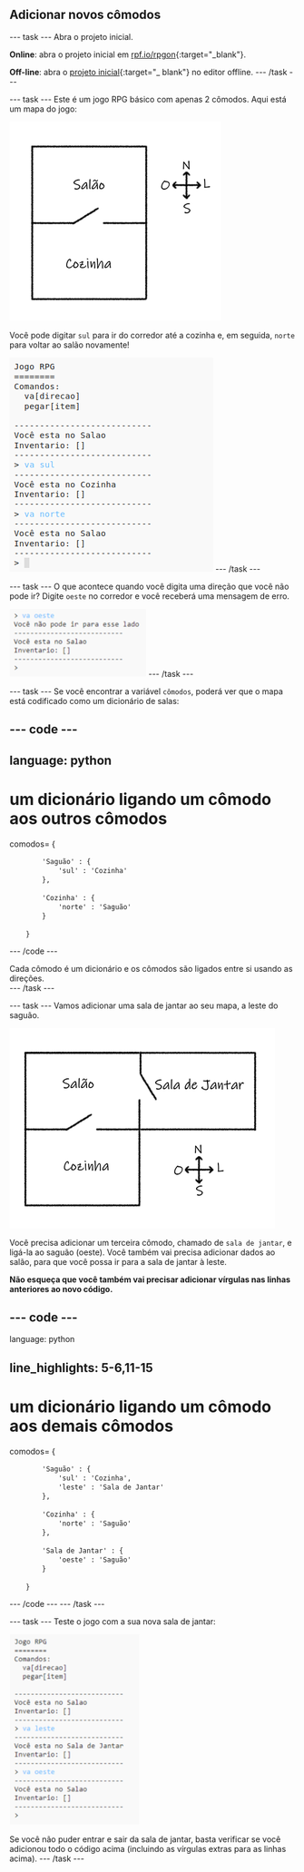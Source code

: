 ## Adicionar novos cômodos

\--- task \--- Abra o projeto inicial.

**Online**: abra o projeto inicial em [rpf.io/rpgon](http://rpf.io/rpgon){:target="_blank"}.

**Off-line**: abra o [projeto inicial](http://rpf.io/p/en/rpg-go){:target="_ blank"} no editor offline. \--- /task \---

\--- task \--- Este é um jogo RPG básico com apenas 2 cômodos. Aqui está um mapa do jogo:

![screenshot](images/rpg-map1.png)

Você pode digitar `sul` para ir do corredor até a cozinha e, em seguida, `norte` para voltar ao salão novamente!

![screenshot](images/rpg-controls.png) \--- /task \---

\--- task \--- O que acontece quando você digita uma direção que você não pode ir? Digite `oeste` no corredor e você receberá uma mensagem de erro.

![screenshot](images/rpg-error.png) \--- /task \---

\--- task \--- Se você encontrar a variável `cômodos`, poderá ver que o mapa está codificado como um dicionário de salas:

## \--- code \---

## language: python

# um dicionário ligando um cômodo aos outros cômodos

comodos= {

            'Saguão' : {
                'sul' : 'Cozinha'
            },
    
            'Cozinha' : {
                'norte' : 'Saguão'
            }
    
        }
    

\--- /code \---

Cada cômodo é um dicionário e os cômodos são ligados entre si usando as direções.  
\--- /task \---

\--- task \--- Vamos adicionar uma sala de jantar ao seu mapa, a leste do saguão.

![screenshot](images/rpg-dining.png)

Você precisa adicionar um terceira cômodo, chamado de `sala de jantar`, e ligá-la ao saguão (oeste). Você também vai precisa adicionar dados ao salão, para que você possa ir para a sala de jantar à leste.

**Não esqueça que você também vai precisar adicionar vírgulas nas linhas anteriores ao novo código.**

## \--- code \---

language: python

## line_highlights: 5-6,11-15

# um dicionário ligando um cômodo aos demais cômodos

comodos= {

            'Saguão' : {
                'sul' : 'Cozinha',
                'leste' : 'Sala de Jantar'
            },
    
            'Cozinha' : {
                'norte' : 'Saguão'
            },
    
            'Sala de Jantar' : {
                'oeste' : 'Saguão'
            }
    
        }
    

\--- /code \--- \--- /task \---

\--- task \--- Teste o jogo com a sua nova sala de jantar:

![screenshot](images/rpg-dining-test.png)

Se você não puder entrar e sair da sala de jantar, basta verificar se você adicionou todo o código acima (incluindo as vírgulas extras para as linhas acima). \--- /task \---